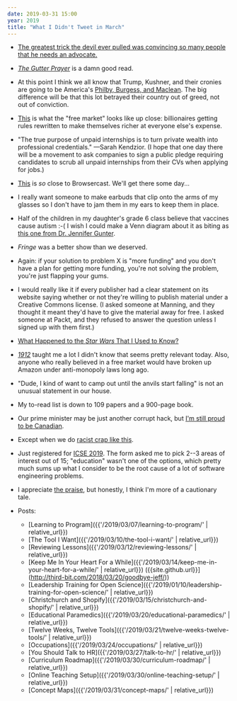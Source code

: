 ```yaml
---
date: 2019-03-31 15:00
year: 2019
title: "What I Didn't Tweet in March"
---
```


-   [The greatest trick the devil ever pulled was convincing so many people that he needs an advocate.](https://twitter.com/Shakestweetz/status/1107740466123079681)

-   *[The Gutter Prayer](https://www.hachettebookgroup.com/titles/gareth-hanrahan/the-gutter-prayer/9780316525305/)* is a damn good read.

-   At this point I think we all know that Trump, Kushner, and their cronies
    are going to be America's [Philby, Burgess, and Maclean](https://en.wikipedia.org/wiki/Cambridge_Five).
    The big difference will be that this lot betrayed their country out of greed,
    not out of conviction.

-   [This](https://www.nytimes.com/2019/03/26/business/economy/gig-economy-lobbying.html) is what the "free market" looks like up close:
    billionaires getting rules rewritten to make themselves richer at everyone else's expense.

-   "The true purpose of unpaid internships is to turn private wealth into professional credentials."
   —Sarah Kendzior.
    (I hope that one day there will be a movement to ask companies to sign a public pledge
    requiring candidates to scrub all unpaid internships from their CVs
    when applying for jobs.)

-   [This](https://flourish.studio/2019/02/07/audio-talkie-visualisation-data-stories/)
    is *so* close to Browsercast.
    We'll get there some day...

-   I really want someone to make earbuds that clip onto the arms of my glasses
    so I don't have to jam them in my ears to keep them in place.

-   Half of the children in my daughter's grade 6 class believe that vaccines cause autism :-(
    I wish I could make a Venn diagram about it as biting as
    [this one from Dr. Jennifer Gunter](https://twitter.com/DrJenGunter/status/1112019556787118080).

-   *Fringe* was a better show than we deserved.

-   Again: if your solution to problem X is "more funding" and you don't have a plan for getting more funding,
    you're not solving the problem, you're just flapping your gums.

-   I would really like it if every publisher had a clear statement on its website
    saying whether or not they're willing to publish material under a Creative Commons license.
    (I asked someone at Manning, and they thought it meant they'd have to give the material away for free.
    I asked someone at Packt, and they refused to answer the question unless I signed up with them first.)

-   [What Happened to the *Star Wars* That I Used to Know?](https://www.youtube.com/watch?v=qJlbPXZEpRE)

-   *[1912](https://www.amazon.com/1912-Roosevelt-Debs-Election-Changed/dp/0743273559/)* taught me a lot I didn't know
    that seems pretty relevant today.
    Also, anyone who really believed in a free market would have broken up Amazon under anti-monopoly laws long ago.

-   "Dude, I kind of want to camp out until the anvils start falling" is not an unusual statement in our house.

-   My to-read list is down to 109 papers and a 900-page book.

-   Our prime minister may be just another corrupt hack,
    but [I'm still proud to be Canadian](https://www.cbc.ca/news/canada/montreal/family-asylum-snowden-canada-1.5070571).

-   Except when we do [racist crap like this](https://www.bbc.com/news/world-us-canada-47701221).

-   Just registered for [ICSE 2019](https://2019.icse-conferences.org/).
    The form asked me to pick 2--3 areas of interest out of 15;
    "education" wasn't one of the options,
    which pretty much sums up what I consider to be the root cause of a lot of software engineering problems.

-   I appreciate [the praise](https://twitter.com/sail_lab/status/1111662823090868224),
    but honestly, I think I'm more of a cautionary tale.

-   Posts:
    -   [Learning to Program]({{'/2019/03/07/learning-to-program/' | relative_url}})
    -   [The Tool I Want]({{'/2019/03/10/the-tool-i-want/' | relative_url}})
    -   [Reviewing Lessons]({{'/2019/03/12/reviewing-lessons/' | relative_url}})
    -   [Keep Me In Your Heart For a While]({{'/2019/03/14/keep-me-in-your-heart-for-a-while/' | relative_url}})
        ({{site.github.url}}](http://third-bit.com/2018/03/20/goodbye-jeff/))
    -   [Leadership Training for Open Science]({{'/2019/01/10/leadership-training-for-open-science/' | relative_url}})
    -   [Christchurch and Shopify]({{'/2019/03/15/christchurch-and-shopify/' | relative_url}})
    -   [Educational Paramedics]({{'/2019/03/20/educational-paramedics/' | relative_url}})
    -   [Twelve Weeks, Twelve Tools]({{'/2019/03/21/twelve-weeks-twelve-tools/' | relative_url}})
    -   [Occupations]({{'/2019/03/24/occupations/' | relative_url}})
    -   [You Should Talk to HR]({{'/2019/03/27/talk-to-hr/' | relative_url}})
    -   [Curriculum Roadmap]({{'/2019/03/30/curriculum-roadmap/' | relative_url}})
    -   [Online Teaching Setup]({{'/2019/03/30/online-teaching-setup/' | relative_url}})
    -   [Concept Maps]({{'/2019/03/31/concept-maps/' | relative_url}})
